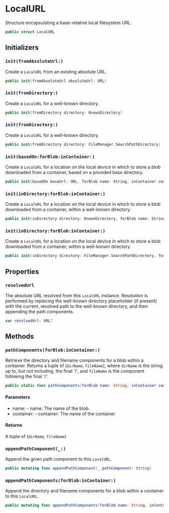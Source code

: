 # LocalURL

Structure encapsulating a base-relative local filesystem URL.

``` swift
public struct LocalURL
```

## Initializers

### `init(fromAbsoluteUrl:​)`

Create a `LocalURL` from an existing absolute URL.

``` swift
public init(fromAbsoluteUrl absoluteUrl:​ URL)
```

### `init(fromDirectory:​)`

Create a `LocalURL` for a well-known directory.

``` swift
public init(fromDirectory directory:​ KnownDirectory)
```

### `init(fromDirectory:​)`

Create a `LocalURL` for a well-known directory.

``` swift
public init(fromDirectory directory:​ FileManager.SearchPathDirectory)
```

### `init(basedOn:​forBlob:​inContainer:​)`

Create a `LocalURL` for a location on the local device in which to store a blob downloaded from a container,
based on a provided base directory.

``` swift
public init(basedOn baseUrl:​ URL, forBlob name:​ String, inContainer container:​ String)
```

### `init(inDirectory:​forBlob:​inContainer:​)`

Create a `LocalURL` for a location on the local device in which to store a blob downloaded from a container,
within a well-known directory.

``` swift
public init(inDirectory directory:​ KnownDirectory, forBlob name:​ String, inContainer container:​ String)
```

### `init(inDirectory:​forBlob:​inContainer:​)`

Create a `LocalURL` for a location on the local device in which to store a blob downloaded from a container,
within a well-known directory.

``` swift
public init(inDirectory directory:​ FileManager.SearchPathDirectory, forBlob name:​ String, inContainer container:​ String)
```

## Properties

### `resolvedUrl`

The absolute URL resolved from this `LocalURL` instance. Resolution is performed by replacing the well-known
directory placeholder (if present) with the current, resolved path to the well-known directory, and then
appending the path components.

``` swift
var resolvedUrl:​ URL?
```

## Methods

### `pathComponents(forBlob:​inContainer:​)`

Retrieve the directory and filename components for a blob within a container. Returns a tuple of (`dirName`,
`fileName`), where `dirName` is the string up to, but not including, the final '/', and `fileName` is the
component following the final '/'.

``` swift
public static func pathComponents(forBlob name:​ String, inContainer container:​ String) -> (dirName:​ String, fileName:​ String)
```

#### Parameters

  - name:​ - name:​ The name of the blob.
  - container:​ - container:​ The name of the container

#### Returns

A tuple of (`dirName`, `fileName`)

### `appendPathComponent(_:​)`

Append the given path component to this `LocalURL`.

``` swift
public mutating func appendPathComponent(_ pathComponent:​ String)
```

### `appendPathComponents(forBlob:​inContainer:​)`

Append the directory and filename components for a blob within a container to this `LocalURL`.

``` swift
public mutating func appendPathComponents(forBlob name:​ String, inContainer container:​ String)
```
